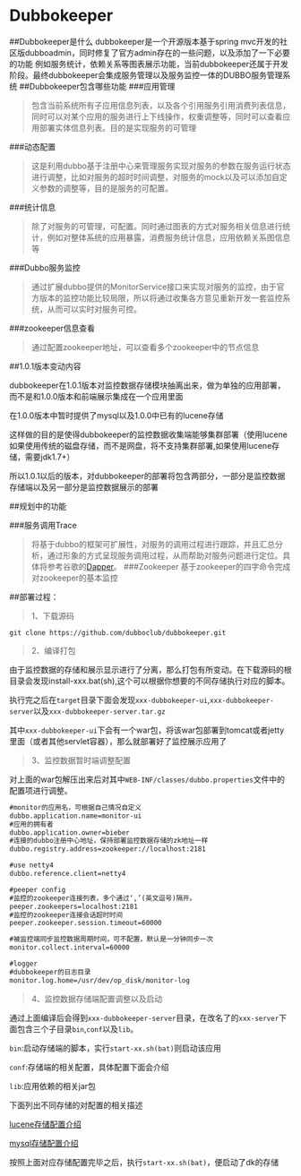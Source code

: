# Dubbokeeper
##Dubbokeeper是什么
dubbokeeper是一个开源版本基于spring mvc开发的社区版dubboadmin，同时修复了官方admin存在的一些问题，以及添加了一下必要的功能
例如服务统计，依赖关系等图表展示功能，当前dubbokeeper还属于开发阶段。最终dubbokeeper会集成服务管理以及服务监控一体的DUBBO服务管理系统
##Dubbokeeper包含哪些功能
###应用管理
> 包含当前系统所有子应用信息列表，以及各个引用服务引用消费列表信息，同时可以对某个应用的服务进行上下线操作，权重调整等，同时可以查看应用部署实体信息列表。目的是实现服务的可管理

###动态配置
> 这是利用dubbo基于注册中心来管理服务实现对服务的参数在服务运行状态进行调整，比如对服务的超时时间调整，对服务的mock以及可以添加自定义参数的调整等，目的是服务的可配置。

###统计信息
> 除了对服务的可管理，可配置。同时通过图表的方式对服务相关信息进行统计，例如对整体系统的应用暴露，消费服务统计信息，应用依赖关系图信息等

###Dubbo服务监控
> 通过扩展dubbo提供的MonitorService接口来实现对服务的监控，由于官方版本的监控功能比较局限，所以将通过收集各方意见重新开发一套监控系统，从而可以实时对服务可控。

###zookeeper信息查看
> 通过配置zookeeper地址，可以查看多个zookeeper中的节点信息

##1.0.1版本变动内容

dubbokeeper在1.0.1版本对监控数据存储模块抽离出来，做为单独的应用部署，而不是和1.0.0版本和前端展示集成在一个应用里面

在1.0.0版本中暂时提供了mysql以及1.0.0中已有的lucene存储

这样做的目的是使得dubbokeeper的监控数据收集端能够集群部署（使用lucene如果使用传统的磁盘存储，而不是网盘，将不支持集群部署,如果使用lucene存储，需要jdk1.7+）

所以1.0.1以后的版本，对dubbokeeper的部署将包含两部分，一部分是监控数据存储端以及另一部分是监控数据展示的部署

##规划中的功能

###服务调用Trace
> 将基于dubbo的框架可扩展性，对服务的调用过程进行跟踪，并且汇总分析，通过形象的方式呈现服务调用过程，从而帮助对服务问题进行定位。具体将参考谷歌的[Dapper](https://github.com/sdcuike/DistributedTracingSystem/blob/master/dapper-2010-1.pdf
)。
###Zookeeper
> 基于zookeeper的四字命令完成对zookeeper的基本监控

##部署过程：
> 1、下载源码

`git clone https://github.com/dubboclub/dubbokeeper.git `

>2、编译打包

由于监控数据的存储和展示显示进行了分离，那么打包有所变动。在下载源码的根目录会发现install-xxx.bat(sh),这个可以根据你想要的不同存储执行对应的脚本。

执行完之后在`target`目录下面会发现`xxx-dubbokeeper-ui`,`xxx-dubbokeeper-server`以及`xxx-dubbokeeper-server.tar.gz`

其中`xxx-dubbokeeper-ui`下会有一个war包，将该war包部署到tomcat或者jetty里面（或者其他servlet容器），那么就部署好了监控展示应用了


>3、监控数据暂时端调整配置

对上面的war包解压出来后对其中`WEB-INF/classes/dubbo.properties`文件中的配置项进行调整。

```xml
#monitor的应用名，可根据自己情况自定义
dubbo.application.name=monitor-ui
#应用的拥有者
dubbo.application.owner=bieber
#连接的dubbo注册中心地址，保持部署监控数据存储的zk地址一样
dubbo.registry.address=zookeeper://localhost:2181

#use netty4
dubbo.reference.client=netty4

#peeper config
#监控的zookeeper连接列表，多个通过‘,’(英文逗号)隔开。
peeper.zookeepers=localhost:2181
#监控的zookeeper连接会话超时时间
peeper.zookeeper.session.timeout=60000

#被监控端同步监控数据周期时间，可不配置，默认是一分钟同步一次
monitor.collect.interval=60000

#logger
#dubbokeeper的日志目录
monitor.log.home=/usr/dev/op_disk/monitor-log
```

>4、监控数据存储端配置调整以及启动

通过上面编译后会得到`xxx-dubbokeeper-server`目录，在改名了的`xxx-server`下面包含三个子目录`bin`,`conf`以及`lib`。

`bin`:启动存储端的脚本，实行`start-xx.sh(bat)`则启动该应用<br>

`conf`:存储端的相关配置，具体配置下面会介绍<br>

`lib`:应用依赖的相关jar包<br>


下面列出不同存储的对配置的相关描述

[lucene存储配置介绍](doc/storage/lucene/doc.md)

[mysql存储配置介绍](doc/storage/mysql/doc.md)



按照上面对应存储配置完毕之后，执行`start-xx.sh(bat)`，便启动了dk的存储




